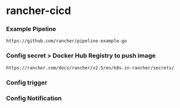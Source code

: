 # rancher-cicd
### Example Pipeline
    https://github.com/rancher/pipeline-example-go
    
### Config secret > Docker Hub Registry to push image
    https://rancher.com/docs/rancher/v2.5/en/k8s-in-rancher/secrets/

### Config trigger

### Config Notification
